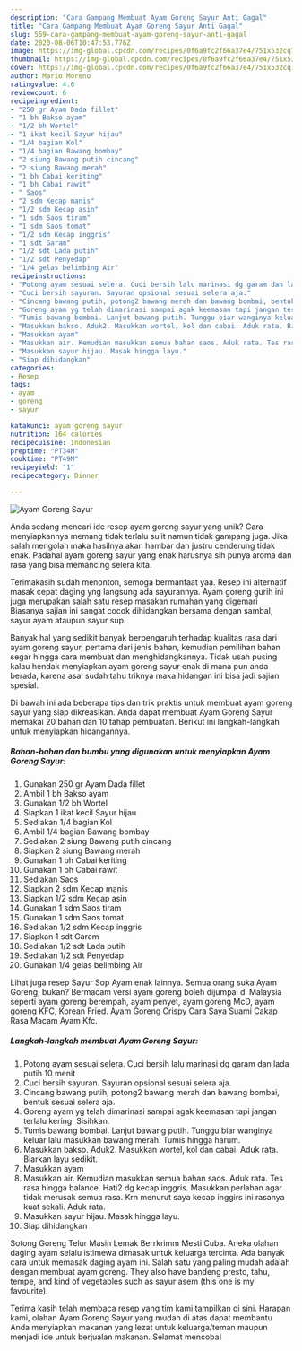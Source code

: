 ```yaml
---
description: "Cara Gampang Membuat Ayam Goreng Sayur Anti Gagal"
title: "Cara Gampang Membuat Ayam Goreng Sayur Anti Gagal"
slug: 559-cara-gampang-membuat-ayam-goreng-sayur-anti-gagal
date: 2020-08-06T10:47:53.776Z
image: https://img-global.cpcdn.com/recipes/0f6a9fc2f66a37e4/751x532cq70/ayam-goreng-sayur-foto-resep-utama.jpg
thumbnail: https://img-global.cpcdn.com/recipes/0f6a9fc2f66a37e4/751x532cq70/ayam-goreng-sayur-foto-resep-utama.jpg
cover: https://img-global.cpcdn.com/recipes/0f6a9fc2f66a37e4/751x532cq70/ayam-goreng-sayur-foto-resep-utama.jpg
author: Mario Moreno
ratingvalue: 4.6
reviewcount: 6
recipeingredient:
- "250 gr Ayam Dada fillet"
- "1 bh Bakso ayam"
- "1/2 bh Wortel"
- "1 ikat kecil Sayur hijau"
- "1/4 bagian Kol"
- "1/4 bagian Bawang bombay"
- "2 siung Bawang putih cincang"
- "2 siung Bawang merah"
- "1 bh Cabai keriting"
- "1 bh Cabai rawit"
- " Saos"
- "2 sdm Kecap manis"
- "1/2 sdm Kecap asin"
- "1 sdm Saos tiram"
- "1 sdm Saos tomat"
- "1/2 sdm Kecap inggris"
- "1 sdt Garam"
- "1/2 sdt Lada putih"
- "1/2 sdt Penyedap"
- "1/4 gelas belimbing Air"
recipeinstructions:
- "Potong ayam sesuai selera. Cuci bersih lalu marinasi dg garam dan lada putih 10 menit"
- "Cuci bersih sayuran. Sayuran opsional sesuai selera aja."
- "Cincang bawang putih, potong2 bawang merah dan bawang bombai, bentuk sesuai selera aja."
- "Goreng ayam yg telah dimarinasi sampai agak keemasan tapi jangan terlalu kering. Sisihkan."
- "Tumis bawang bombai. Lanjut bawang putih. Tunggu biar wanginya keluar lalu masukkan bawang merah. Tumis hingga harum."
- "Masukkan bakso. Aduk2. Masukkan wortel, kol dan cabai. Aduk rata. Biarkan layu sedikit."
- "Masukkan ayam"
- "Masukkan air. Kemudian masukkan semua bahan saos. Aduk rata. Tes rasa hingga balance. Hati2 dg kecap inggris. Masukkan perlahan agar tidak merusak semua rasa. Krn menurut saya kecap inggirs ini rasanya kuat sekali. Aduk rata."
- "Masukkan sayur hijau. Masak hingga layu."
- "Siap dihidangkan"
categories:
- Resep
tags:
- ayam
- goreng
- sayur

katakunci: ayam goreng sayur 
nutrition: 164 calories
recipecuisine: Indonesian
preptime: "PT34M"
cooktime: "PT49M"
recipeyield: "1"
recipecategory: Dinner

---
```



![Ayam Goreng Sayur](https://img-global.cpcdn.com/recipes/0f6a9fc2f66a37e4/751x532cq70/ayam-goreng-sayur-foto-resep-utama.jpg)

Anda sedang mencari ide resep ayam goreng sayur yang unik? Cara menyiapkannya memang tidak terlalu sulit namun tidak gampang juga. Jika salah mengolah maka hasilnya akan hambar dan justru cenderung tidak enak. Padahal ayam goreng sayur yang enak harusnya sih punya aroma dan rasa yang bisa memancing selera kita.

Terimakasih sudah menonton, semoga bermanfaat yaa. Resep ini alternatif masak cepat daging yng langsung ada sayurannya. Ayam goreng gurih ini juga merupakan salah satu resep masakan rumahan yang digemari Biasanya sajian ini sangat cocok dihidangkan bersama dengan sambal, sayur ayam ataupun sayur sup.

Banyak hal yang sedikit banyak berpengaruh terhadap kualitas rasa dari ayam goreng sayur, pertama dari jenis bahan, kemudian pemilihan bahan segar hingga cara membuat dan menghidangkannya. Tidak usah pusing kalau hendak menyiapkan ayam goreng sayur enak di mana pun anda berada, karena asal sudah tahu triknya maka hidangan ini bisa jadi sajian spesial.


Di bawah ini ada beberapa tips dan trik praktis untuk membuat ayam goreng sayur yang siap dikreasikan. Anda dapat membuat Ayam Goreng Sayur memakai 20 bahan dan 10 tahap pembuatan. Berikut ini langkah-langkah untuk menyiapkan hidangannya.

<!--inarticleads1-->

##### Bahan-bahan dan bumbu yang digunakan untuk menyiapkan Ayam Goreng Sayur:

1. Gunakan 250 gr Ayam Dada fillet
1. Ambil 1 bh Bakso ayam
1. Gunakan 1/2 bh Wortel
1. Siapkan 1 ikat kecil Sayur hijau
1. Sediakan 1/4 bagian Kol
1. Ambil 1/4 bagian Bawang bombay
1. Sediakan 2 siung Bawang putih cincang
1. Siapkan 2 siung Bawang merah
1. Gunakan 1 bh Cabai keriting
1. Gunakan 1 bh Cabai rawit
1. Sediakan  Saos
1. Siapkan 2 sdm Kecap manis
1. Siapkan 1/2 sdm Kecap asin
1. Gunakan 1 sdm Saos tiram
1. Gunakan 1 sdm Saos tomat
1. Sediakan 1/2 sdm Kecap inggris
1. Siapkan 1 sdt Garam
1. Sediakan 1/2 sdt Lada putih
1. Sediakan 1/2 sdt Penyedap
1. Gunakan 1/4 gelas belimbing Air


Lihat juga resep Sayur Sop Ayam enak lainnya. Semua orang suka Ayam Goreng, bukan? Bermacam versi ayam goreng boleh dijumpai di Malaysia seperti ayam goreng berempah, ayam penyet, ayam goreng McD, ayam goreng KFC, Korean Fried. Ayam Goreng Crispy Cara Saya Suami Cakap Rasa Macam Ayam Kfc. 

<!--inarticleads2-->

##### Langkah-langkah membuat Ayam Goreng Sayur:

1. Potong ayam sesuai selera. Cuci bersih lalu marinasi dg garam dan lada putih 10 menit
1. Cuci bersih sayuran. Sayuran opsional sesuai selera aja.
1. Cincang bawang putih, potong2 bawang merah dan bawang bombai, bentuk sesuai selera aja.
1. Goreng ayam yg telah dimarinasi sampai agak keemasan tapi jangan terlalu kering. Sisihkan.
1. Tumis bawang bombai. Lanjut bawang putih. Tunggu biar wanginya keluar lalu masukkan bawang merah. Tumis hingga harum.
1. Masukkan bakso. Aduk2. Masukkan wortel, kol dan cabai. Aduk rata. Biarkan layu sedikit.
1. Masukkan ayam
1. Masukkan air. Kemudian masukkan semua bahan saos. Aduk rata. Tes rasa hingga balance. Hati2 dg kecap inggris. Masukkan perlahan agar tidak merusak semua rasa. Krn menurut saya kecap inggirs ini rasanya kuat sekali. Aduk rata.
1. Masukkan sayur hijau. Masak hingga layu.
1. Siap dihidangkan


Sotong Goreng Telur Masin Lemak Berrkrimm Mesti Cuba. Aneka olahan daging ayam selalu istimewa dimasak untuk keluarga tercinta. Ada banyak cara untuk memasak daging ayam ini. Salah satu yang paling mudah adalah dengan membuat ayam goreng. They also have bandeng presto, tahu, tempe, and kind of vegetables such as sayur asem (this one is my favourite). 

Terima kasih telah membaca resep yang tim kami tampilkan di sini. Harapan kami, olahan Ayam Goreng Sayur yang mudah di atas dapat membantu Anda menyiapkan makanan yang lezat untuk keluarga/teman maupun menjadi ide untuk berjualan makanan. Selamat mencoba!
